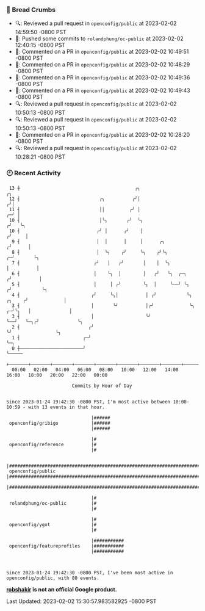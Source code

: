 ### 🍞 Bread Crumbs

 * 🔍: Reviewed a pull request in  `openconfig/public` at 2023-02-02 14:59:50 -0800 PST
 * 🚢: Pushed some commits to `rolandphung/oc-public` at 2023-02-02 12:40:15 -0800 PST
 * 💬: Commented on a PR in  `openconfig/public` at 2023-02-02 10:49:51 -0800 PST
 * 💬: Commented on a PR in  `openconfig/public` at 2023-02-02 10:48:29 -0800 PST
 * 💬: Commented on a PR in  `openconfig/public` at 2023-02-02 10:49:36 -0800 PST
 * 💬: Commented on a PR in  `openconfig/public` at 2023-02-02 10:49:43 -0800 PST
 * 🔍: Reviewed a pull request in  `openconfig/public` at 2023-02-02 10:50:13 -0800 PST
 * 🔍: Reviewed a pull request in  `openconfig/public` at 2023-02-02 10:50:13 -0800 PST
 * 💬: Commented on a PR in  `openconfig/public` at 2023-02-02 10:28:20 -0800 PST
 * 🔍: Reviewed a pull request in  `openconfig/public` at 2023-02-02 10:28:21 -0800 PST

### 🕘 Recent Activity
```
 13 ┼                                          ╭╮                                         ╭╮
 12 ┤                             ╭╮          ╭╯│                                        ╭╯│
 11 ┤                             ││         ╭╯ │                                      ╭─╯ │
 10 ┤                             │╰╮       ╭╯  ╰╮                                    ╭╯   ╰╮
 10 ┤                            ╭╯ │      ╭╯    │                                   ╭╯     │
  9 ┤                            │  │      │     │      ╭╮                          ╭╯      │
  8 ┤                            │  ╰╮    ╭╯     ╰╮    ╭╯╰╮                       ╭─╯       ╰╮
  7 ┤                           ╭╯   │   ╭╯       │    │  ╰╮                      │          │
  6 ┤                           │    ╰╮  │        │   ╭╯   ╰╮  ╭─╮               ╭╯          │
  5 ┤                           │     │ ╭╯        ╰╮  │     ╰──╯ ╰╮             ╭╯           ╰╮
  4 ┤                          ╭╯     ╰╮│          │ ╭╯           ╰╮     ╭╮    ╭╯             │
  3 ┤                          │       ╰╯          │╭╯             ╰╮  ╭─╯╰╮   │              │
  3 ┤                          │                   ╰╯               ╰──╯   ╰─╮╭╯              ╰╮
  2 ┤                         ╭╯                                             ╰╯                ╰╮
  1 ┤                       ╭─╯                                                                 ╰─╮
  0 ┼───────────────────────╯                                                                     ╰─────
    +───────+───────+───────+───────+───────+───────+───────+───────+───────+───────+───────+───────+────
  00:00   02:00   04:00   06:00   08:00   10:00   12:00   14:00   16:00   18:00   20:00   22:00   00:00   

						Commits by Hour of Day


Since 2023-01-24 19:42:30 -0800 PST, I'm most active between 10:00-10:59 - with 13 events in that hour.

```



```
                               |######
 openconfig/gribigo            |######
                               |######

                               |#
 openconfig/reference          |#
                               |#

                               |################################################################################
 openconfig/public             |################################################################################
                               |################################################################################

                               |#
 rolandphung/oc-public         |#
                               |#

                               |#
 openconfig/ygot               |#
                               |#

                               |###########
 openconfig/featureprofiles    |###########
                               |###########



Since 2023-01-24 19:42:30 -0800 PST, I've been most active in openconfig/public, with 80 events.

```
**[robshakir](mailto:robjs@google.com) is not an official Google product.**  


Last Updated: 2023-02-02 15:30:57.983582925 -0800 PST
